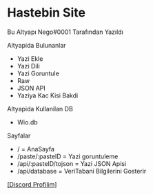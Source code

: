 # Hastebin Site


Bu Altyapı Nego#0001 Tarafından Yazıldı



Altyapida Bulunanlar

+ Yazi Ekle
+ Yazi Dili
+ Yazi Goruntule
+ Raw
+ JSON API
+ Yaziya Kac Kisi Bakdi

Altyapida Kullanilan DB 
 + Wio.db
 
Sayfalar
  + / = AnaSayfa
  + /paste/:pasteID = Yazi goruntuleme
  + /api/:pasteID/tojson = Yazi JSON Apisi
  + /api/database = VeriTabani Bilgilerini Gosterir
  
  
[[Discord Profilim]](https://discord.com/users/682607343707488388)